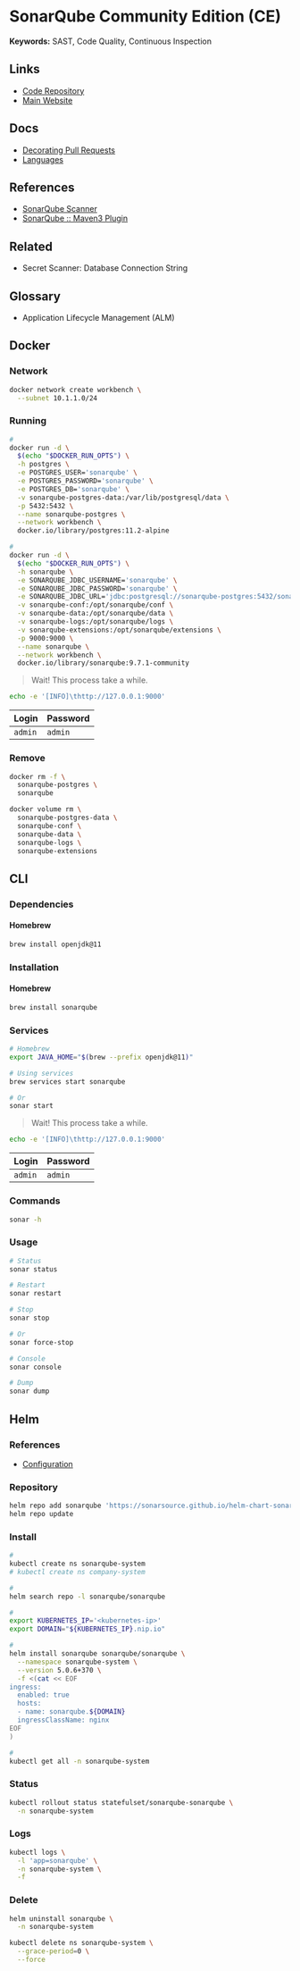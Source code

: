 # SonarQube Community Edition (CE)

<!--
https://plugins.miniorange.com/saml-single-sign-on-sso-sonarqube-using-simplesaml
https://github.com/BlockByBlock/jenkins-docker-with-goss/blob/master/doc/sonarqube.md
-->

<!--
.scannerwork
-->

**Keywords:** SAST, Code Quality, Continuous Inspection

## Links

- [Code Repository](https://github.com/SonarSource/sonarqube)
- [Main Website](https://sonarqube.org)

## Docs

- [Decorating Pull Requests](https://docs.sonarqube.org/8.5/analysis/pr-decoration/)
- [Languages](https://docs.sonarqube.org/latest/analysis/languages/overview/)

## References

- [SonarQube Scanner](/sonarsource/sonarqube-scanner.md)
- [SonarQube :: Maven3 Plugin](https://mvnrepository.com/artifact/org.codehaus.sonar/sonar-maven3-plugin)

## Related

- Secret Scanner: Database Connection String

## Glossary

- Application Lifecycle Management (ALM)

## Docker

### Network

```sh
docker network create workbench \
  --subnet 10.1.1.0/24
```

### Running

```sh
#
docker run -d \
  $(echo "$DOCKER_RUN_OPTS") \
  -h postgres \
  -e POSTGRES_USER='sonarqube' \
  -e POSTGRES_PASSWORD='sonarqube' \
  -e POSTGRES_DB='sonarqube' \
  -v sonarqube-postgres-data:/var/lib/postgresql/data \
  -p 5432:5432 \
  --name sonarqube-postgres \
  --network workbench \
  docker.io/library/postgres:11.2-alpine

#
docker run -d \
  $(echo "$DOCKER_RUN_OPTS") \
  -h sonarqube \
  -e SONARQUBE_JDBC_USERNAME='sonarqube' \
  -e SONARQUBE_JDBC_PASSWORD='sonarqube' \
  -e SONARQUBE_JDBC_URL='jdbc:postgresql://sonarqube-postgres:5432/sonarqube' \
  -v sonarqube-conf:/opt/sonarqube/conf \
  -v sonarqube-data:/opt/sonarqube/data \
  -v sonarqube-logs:/opt/sonarqube/logs \
  -v sonarqube-extensions:/opt/sonarqube/extensions \
  -p 9000:9000 \
  --name sonarqube \
  --network workbench \
  docker.io/library/sonarqube:9.7.1-community
```

> Wait! This process take a while.

```sh
echo -e '[INFO]\thttp://127.0.0.1:9000'
```

| Login   | Password |
| ------- | -------- |
| `admin` | `admin`  |

### Remove

```sh
docker rm -f \
  sonarqube-postgres \
  sonarqube

docker volume rm \
  sonarqube-postgres-data \
  sonarqube-conf \
  sonarqube-data \
  sonarqube-logs \
  sonarqube-extensions
```

## CLI

### Dependencies

#### Homebrew

```sh
brew install openjdk@11
```

### Installation

#### Homebrew

```sh
brew install sonarqube
```

<!-- #### Unix-like

```sh
wget \
  -O /tmp/sonarqube.zip \
  'https://binaries.sonarsource.com/Distribution/sonarqube/sonarqube-9.0.1.46107.zip'

( cd /tmp && unzip ./sonarqube.zip -d /opt && rm ./sonarqube.zip )

ln -s /opt/sonarqube-9.0.1.46107 /opt/sonarqube

export PATH="/opt/sonarqube/bin:$PATH"
``` -->

### Services

```sh
# Homebrew
export JAVA_HOME="$(brew --prefix openjdk@11)"

# Using services
brew services start sonarqube

# Or
sonar start
```

> Wait! This process take a while.

```sh
echo -e '[INFO]\thttp://127.0.0.1:9000'
```

| Login   | Password |
| ------- | -------- |
| `admin` | `admin`  |

### Commands

```sh
sonar -h
```

### Usage

```sh
# Status
sonar status

# Restart
sonar restart

# Stop
sonar stop

# Or
sonar force-stop

# Console
sonar console

# Dump
sonar dump
```

## Helm

### References

- [Configuration](https://github.com/SonarSource/helm-chart-sonarqube/tree/master/charts/sonarqube#configuration)

### Repository

```sh
helm repo add sonarqube 'https://sonarsource.github.io/helm-chart-sonarqube'
helm repo update
```

### Install

```sh
#
kubectl create ns sonarqube-system
# kubectl create ns company-system

#
helm search repo -l sonarqube/sonarqube

#
export KUBERNETES_IP='<kubernetes-ip>'
export DOMAIN="${KUBERNETES_IP}.nip.io"

#
helm install sonarqube sonarqube/sonarqube \
  --namespace sonarqube-system \
  --version 5.0.6+370 \
  -f <(cat << EOF
ingress:
  enabled: true
  hosts:
  - name: sonarqube.${DOMAIN}
  ingressClassName: nginx
EOF
)

#
kubectl get all -n sonarqube-system
```

### Status

```sh
kubectl rollout status statefulset/sonarqube-sonarqube \
  -n sonarqube-system
```

### Logs

```sh
kubectl logs \
  -l 'app=sonarqube' \
  -n sonarqube-system \
  -f
```

### Delete

```sh
helm uninstall sonarqube \
  -n sonarqube-system

kubectl delete ns sonarqube-system \
  --grace-period=0 \
  --force
```

